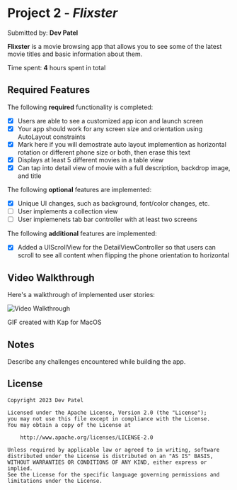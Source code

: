 # Project 2 - *Flixster*

Submitted by: **Dev Patel**

**Flixster** is a movie browsing app that allows you to see some of the latest movie titles and basic information about them.

Time spent: **4** hours spent in total

## Required Features

The following **required** functionality is completed:

- [x] Users are able to see a customized app icon and launch screen
- [x] Your app should work for any screen size and orientation using AutoLayout constraints
- [x] Mark here if you will demostrate auto layout implemention as horizontal rotation or different phone size or both, then erase this text
- [x] Displays at least 5 different movies in a table view
- [x] Can tap into detail view of movie with a full description, backdrop image, and title
 
The following **optional** features are implemented:

- [x] Unique UI changes, such as background, font/color changes, etc.
- [ ] User implements a collection view
- [ ] User implemenets tab bar controller with at least two screens

The following **additional** features are implemented:

- [x] Added a UIScrollView for the DetailViewController so that users can scroll to see all content when flipping the phone orientation to horizontal

## Video Walkthrough

Here's a walkthrough of implemented user stories:

<img src='https://github.com/devrdpatel/codepath-Unit-2/blob/main/Flixster-Pt1.gif' title='Video Walkthrough' width='' alt='Video Walkthrough' />

<!-- Replace this with whatever GIF tool you used! -->
GIF created with Kap for MacOS  

## Notes

Describe any challenges encountered while building the app.

## License

    Copyright 2023 Dev Patel

    Licensed under the Apache License, Version 2.0 (the "License");
    you may not use this file except in compliance with the License.
    You may obtain a copy of the License at

        http://www.apache.org/licenses/LICENSE-2.0

    Unless required by applicable law or agreed to in writing, software
    distributed under the License is distributed on an "AS IS" BASIS,
    WITHOUT WARRANTIES OR CONDITIONS OF ANY KIND, either express or implied.
    See the License for the specific language governing permissions and
    limitations under the License.
